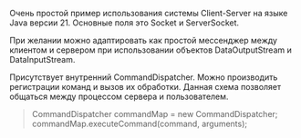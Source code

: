 Очень простой пример использования системы Client-Server на языке Java версии 21.
Основные поля это Socket и ServerSocket.


При желании можно адаптировать как простой мессенджер между клиентом и сервером при использовании объектов DataOutputStream и DataInputStream.

Присутствует внутренний CommandDispatcher. 
Можно производить регистрации команд и вызов их обработки. Данная схема позволяет общаться между процессом сервера и пользователем.

> CommandDispatcher commandMap = new CommandDispatcher;
> commandMap.executeCommand(command, arguments);
